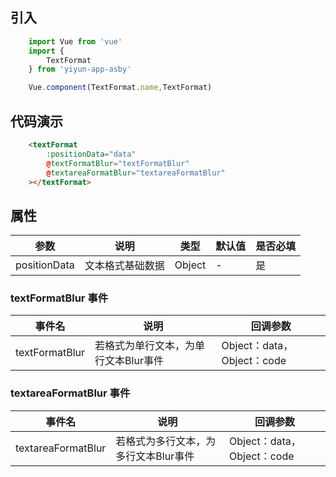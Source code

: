 ## 引入

``` js
    import Vue from 'vue'
    import {
        TextFormat
    } from 'yiyun-app-asby'

    Vue.component(TextFormat.name,TextFormat)
```
## 代码演示


``` html
    <textFormat 
        :positionData="data" 
        @textFormatBlur="textFormatBlur" 
        @textareaFormatBlur="textareaFormatBlur" 
    ></textFormat>
```

## 属性
|参数|说明|类型|默认值|是否必填|
| ----- | ----- | ----- | ----- | ----- |
|positionData|文本格式基础数据|Object|-|是|


### textFormatBlur 事件

|事件名|说明|回调参数|
| ----- | ----- | ----- |
|textFormatBlur|若格式为单行文本，为单行文本Blur事件|Object：data，Object：code|

### textareaFormatBlur 事件
|事件名|说明|回调参数|
| ----- | ----- | ----- |
|textareaFormatBlur|若格式为多行文本，为多行文本Blur事件|Object：data，Object：code|
